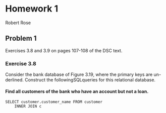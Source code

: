 # Homework 1

Robert Rose

## Problem 1

Exercises 3.8 and 3.9 on pages 107-108 of the DSC text.

### Exercise 3.8

Consider the bank database of Figure 3.19, where the primary keys are un-derlined. Construct the followingSQLqueries for this relational database.

#### Find all customers of the bank who have an account but not a loan.

```{sql}
SELECT customer.customer_name FROM customer
    INNER JOIN c
```